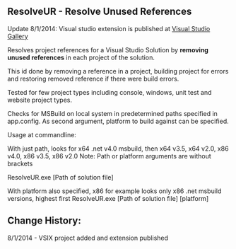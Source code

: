 ResolveUR - Resolve Unused References
-------------------------------------
Update 8/1/2014: Visual studio extension is published at <a href="http://visualstudiogallery.msdn.microsoft.com/fe96c042-9a83-4fa2-921d-6b09aa044315">Visual Studio Gallery</a>

Resolves project references for a Visual Studio Solution by <b>removing unused references</b> in each project of the solution.

This id done by removing a reference in a project, building project for errors and restoring removed reference if there were build errors.

Tested for few project types including console, windows, unit test and website project types.

Checks for MSBuild on local system in predetermined paths specified in app.config. As second argument, platform to build against can be specified.

Usage at commandline:

With just path, looks for x64 .net v4.0 msbuild, then x64 v3.5, x64 v2.0, x86 v4.0, x86 v3.5, x86 v2.0
Note: Path or platform arguments are without brackets

ResolveUR.exe [Path of solution file]

With platform also specified, x86 for example looks only x86 .net msbuild versions, highest first
ResolveUR.exe [Path of solution file] [platform]

Change History:
---------------
8/1/2014 - VSIX project added and extension published
